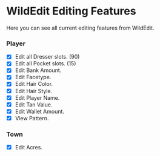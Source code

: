 # WildEdit Editing Features

Here you can see all current editing features from WildEdit.

### Player
- [x] Edit all Dresser slots. (90)
- [x] Edit all Pocket slots. (15)
- [x] Edit Bank Amount.
- [x] Edit Facetype.
- [x] Edit Hair Color.
- [x] Edit Hair Style.
- [x] Edit Player Name.
- [x] Edit Tan Value.
- [x] Edit Wallet Amount.
- [x] View Pattern.

### Town
- [x] Edit Acres.